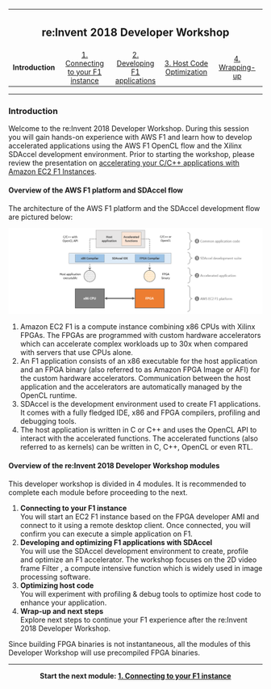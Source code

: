 <table style="width:100%">
  <tr>
    <th width="100%" colspan="5"><h2>re:Invent 2018 Developer Workshop</h2></th>
  </tr>
  <tr>
    <td width="20%" align="center"><b>Introduction</b></td>
    <td width="20%" align="center"><a href="SETUP.md">1. Connecting to your F1 instance</a></td> 
    <td width="20%" align="center"><a href="FILTER2D_Lab.md">2. Developing F1 applications</a></td>
    <td width="20%" align="center"><a href="HOSTCODE_OPT.md">3. Host Code Optimization</a></td>
    <td width="20%" align="center"><a href="WRAP_UP.md">4. Wrapping-up</td>
  </tr>
</table>

---------------------------------------
### Introduction

Welcome to the re:Invent 2018 Developer Workshop. During this session you will gain hands-on experience with AWS F1 and learn how to develop accelerated applications using the AWS F1 OpenCL flow and the Xilinx SDAccel development environment.  Prior to starting the workshop, please review the presentation on [accelerating your C/C++ applications with Amazon EC2 F1 Instances](https://www.slideshare.net/AmazonWebServices/accelerate-your-cc-applications-with-amazon-ec2-f1-instances-cmp402-reinvent-2017).    

#### Overview of the AWS F1 platform and SDAccel flow

The architecture of the AWS F1 platform and the SDAccel development flow are pictured below:

![](./images/introduction/f1_platform.png)

1. Amazon EC2 F1 is a compute instance combining x86 CPUs with Xilinx FPGAs. The FPGAs are programmed with custom hardware accelerators which can accelerate complex workloads up to 30x when compared with servers that use CPUs alone. 
2. An F1 application consists of an x86 executable for the host application and an FPGA binary (also referred to as Amazon FPGA Image or AFI) for the custom hardware accelerators. Communication between the host application and the accelerators are automatically managed by the OpenCL runtime.
3. SDAccel is the development environment used to create F1 applications. It comes with a fully fledged IDE, x86 and FPGA compilers, profiling and debugging tools.
4. The host application is written in C or C++ and uses the OpenCL API to interact with the accelerated functions. The accelerated functions (also referred to as kernels) can be written in C, C++, OpenCL or even RTL.


#### Overview of the re:Invent 2018 Developer Workshop modules

This developer workshop is divided in 4 modules. It is recommended to complete each module before proceeding to the next.

1. **Connecting to your F1 instance** \
You will start an EC2 F1 instance based on the FPGA developer AMI and connect to it using a remote desktop client. Once connected, you will confirm you can execute a simple application on F1.
1. **Developing and optimizing F1 applications with SDAccel** \
You will use the SDAccel development environment to create, profile and optimize an F1 accelerator. The workshop focuses on the 2D video frame Filter , a compute intensive function which is widely used in image processing software.
1. **Optimizing host code** \
You will experiment with profiling & debug tools to optimize host code to enhance your application.
1. **Wrap-up and next steps** \
Explore next steps to continue your F1 experience after the re:Invent 2018 Developer Workshop.

Since building FPGA binaries is not instantaneous, all the modules of this Developer Workshop will use precompiled FPGA binaries.

---------------------------------------

<p align="center"><b>
Start the next module: <a href="SETUP.md">1. Connecting to your F1 instance</a>
</b></p>

